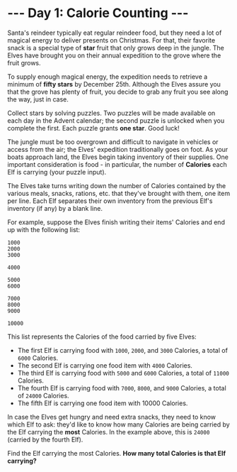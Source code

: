 # --- Day 1: Calorie Counting ---

Santa's reindeer typically eat regular reindeer food, but they need a lot of magical
energy to deliver presents on Christmas. For that, their favorite snack is a special
type of **star** fruit that only grows deep in the jungle. The Elves have brought you on
their annual expedition to the grove where the fruit grows.

To supply enough magical energy, the expedition needs to retrieve a minimum of **fifty
stars** by December 25th. Although the Elves assure you that the grove has plenty of fruit,
you decide to grab any fruit you see along the way, just in case.

Collect stars by solving puzzles. Two puzzles will be made available on each
day in the Advent calendar; the second puzzle is unlocked when you complete the first.
Each puzzle grants **one star**. Good luck!


The jungle must be too overgrown and difficult to navigate in vehicles or access from the air;
the Elves' expedition traditionally goes on foot. As your boats approach land, the Elves
begin taking inventory of their supplies. One important consideration is food - in particular,
the number of **Calories** each Elf is carrying (your puzzle input).

The Elves take turns writing down the number of Calories contained by the various meals, snacks,
rations, etc. that they've brought with them, one item per line. Each Elf separates their own
inventory from the previous Elf's inventory (if any) by a blank line.

For example, suppose the Elves finish writing their items' Calories and end up with the following list:

```
1000
2000
3000

4000

5000
6000

7000
8000
9000

10000
```

This list represents the Calories of the food carried by five Elves:

- The first Elf is carrying food with `1000`, `2000`, and `3000` Calories, a total of `6000` Calories.
- The second Elf is carrying one food item with `4000` Calories.
- The third Elf is carrying food with `5000` and `6000` Calories, a total of `11000` Calories.
- The fourth Elf is carrying food with `7000`, `8000`, and `9000` Calories, a total of `24000` Calories.
- The fifth Elf is carrying one food item with 10000 Calories.

In case the Elves get hungry and need extra snacks, they need to know which Elf to ask: they'd like to
know how many Calories are being carried by the Elf carrying the **most** Calories. In the example above,
this is `24000` (carried by the fourth Elf).

Find the Elf carrying the most Calories. **How many total Calories is that Elf carrying?**

